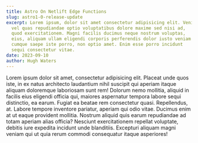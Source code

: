 ```yaml
---
title: Astro On Netlift Edge Functions
slug: astro1-0-release-update
excerpt: Lorem ipsum, dolor sit amet consectetur adipisicing elit. Veniam,
  vel quas repudiandae optio voluptatibus dolore maxime sed nisi ad,
  quod exercitationem. Magni facilis ducimus neque nostrum voluptas,
  eius, aliquam ullam eligendi corporis perferendis dolor iusto veniam
  cumque saepe iste porro, non optio amet. Enim esse porro incidunt
  sequi consectetur vitae.
date: 2023-09-10
author: Hugh Waters
---
```

Lorem ipsum dolor sit amet, consectetur adipisicing elit. Placeat
unde quos iste, in ex natus architecto laudantium nihil suscipit qui
aperiam itaque aliquam doloremque laboriosam sunt rem! Dolorum nemo
mollitia, aliquid in facilis eius eligendi officia qui, maiores
aspernatur tempora labore sequi distinctio, ea earum. Fugiat ea
beatae rem consectetur quasi. Repellendus, at. Labore tempore
inventore pariatur, aperiam qui odio vitae.
Ducimus enim at ut eaque provident mollitia. Nostrum aliquid quis earum repudiandae ad totam
aperiam alias officia? Nesciunt exercitationem repellat voluptate,
debitis iure expedita incidunt unde blanditiis. Excepturi aliquam
magni veniam qui ut quia rerum commodi consequatur itaque
asperiores!
